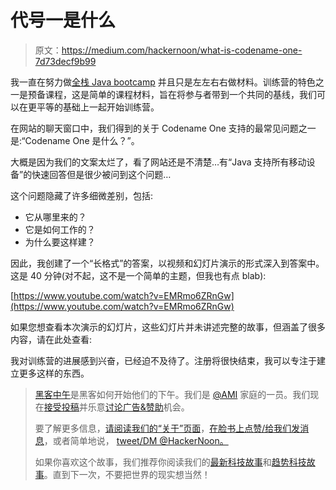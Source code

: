 # 代号一是什么

> 原文：<https://medium.com/hackernoon/what-is-codename-one-7d73decf9b99>

我一直在努力做[全栈 Java bootcamp](/@Codename_One/launched-the-java-full-stack-bootcamp-79a6410204f8#.gl38wk722) 并且只是左左右右做材料。训练营的特色之一是预备课程，这是简单的课程材料，旨在将参与者带到一个共同的基线，我们可以在更平等的基础上一起开始训练营。

在网站的聊天窗口中，我们得到的关于 Codename One 支持的最常见问题之一是:“Codename One 是什么？”。

大概是因为我们的文案太烂了，看了网站还是不清楚…有“Java 支持所有移动设备”的快速回答但是很少被问到这个问题…

这个问题隐藏了许多细微差别，包括:

*   它从哪里来的？
*   它是如何工作的？
*   为什么要这样建？

因此，我创建了一个“长格式”的答案，以视频和幻灯片演示的形式深入到答案中。这是 40 分钟(对不起，这不是一个简单的主题，但我也有点 blab):

[https://www.youtube.com/watch?v=EMRmo6ZRnGw](https://www.youtube.com/watch?v=EMRmo6ZRnGw)

如果您想查看本次演示的幻灯片，这些幻灯片并未讲述完整的故事，但涵盖了很多内容，请在此处查看:

我对训练营的进展感到兴奋，已经迫不及待了。注册将很快结束，我可以专注于建立更多这样的东西。

> [黑客中午](http://bit.ly/Hackernoon)是黑客如何开始他们的下午。我们是 [@AMI](http://bit.ly/atAMIatAMI) 家庭的一员。我们现在[接受投稿](http://bit.ly/hackernoonsubmission)并乐意[讨论广告&赞助](mailto:partners@amipublications.com)机会。
> 
> 要了解更多信息，[请阅读我们的“关于”页面](https://goo.gl/4ofytp)，[在脸书上点赞/给我们发消息](http://bit.ly/HackernoonFB)，或者简单地说， [tweet/DM @HackerNoon。](https://goo.gl/k7XYbx)
> 
> 如果你喜欢这个故事，我们推荐你阅读我们的[最新科技故事](http://bit.ly/hackernoonlatestt)和[趋势科技故事](https://hackernoon.com/trending)。直到下一次，不要把世界的现实想当然！